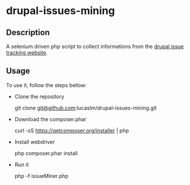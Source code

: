 drupal-issues-mining
====================

##  Description

A selenium driven php script to collect informations from the [drupal issue tracking website](https://www.drupal.org/project/issues/search/drupal).

##  Usage

To use it, follow the steps bellow:

* Clone the repository

    git clone git@github.com:lucaslm/drupal-issues-mining.git

* Download the composer.phar

    curl -sS https://getcomposer.org/installer | php

* Install webdriver

    php composer.phar install

* Run it

    php -f issueMiner.php
